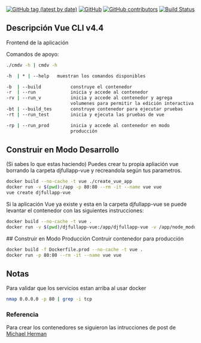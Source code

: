 [![GitHub tag (latest by date)](https://img.shields.io/github/v/tag/saengate/vue)](https://github.com/saengate/vue/releases/latest)
[![GitHub](https://img.shields.io/github/license/saengate/vue)](LICENSE)
[![GitHub contributors](https://img.shields.io/github/contributors/saengate/vue)](https://github.com/saengate/vue/graphs/contributors)
[![Build Status](https://travis-ci.org/saengate/vue.svg?branch=master)](https://travis-ci.org/saengate/vue)

## Descripción Vue CLI v4.4

Frontend de la aplicación

Comandos de apoyo:
```sh
./cmdv -h | cmdv -h
```
```sh
-h  | * | --help   muestran los comandos disponibles

-b  | --build           construye el contenedor                         (docker build)
-r  | --run             inicia y accede al contenedor                   (docker run -it)
-rv | --run_v           inicia y accede al contenedor y agrega          (docker run -it)
                        volumenes para permitir la edición interactiva
-bt | --build_tes       construye contenedor para ejecutar pruebas      (docker build -it)
-rt | --run_test        inicia y ejecuta las pruebas de vue             (docker run -it...npm run test)

-rp | --run_prod        inicia y accede al contenedor en modo           (docker build && run -it)
                        producción
```

## Construir en Modo Desarrollo

(Si sabes lo que estas haciendo) Puedes crear tu propia apliación vue borrando la carpeta djfullapp-vue y recreandola según tus parametros.

```sh
docker build --no-cache -t vue ./create_vue_app
docker run -v $(pwd):/app -p 80:80 --rm -it --name vue vue
vue create djfullapp-vue
```

Si la aplicación Vue ya existe y esta en la carpeta djfullapp-vue se puede levantar el contenedor con las siguientes instrucciones:
```sh
docker build --no-cache -t vue .
docker run -v $(pwd)/djfullapp-vue:/app/djfullapp-vue -v /app/node_modules -p 80:80 --rm -it --name vue vue
```

## Construir en Modo Producción
Contruir contenedor para producción
```sh
docker build -f Dockerfile.prod --no-cache -t vue .
docker run -p 80:80 --rm -it --name vue vue
```


## Notas

Para validar que los servicios estan arriba al usar docker
```sh
nmap 0.0.0.0 -p 80 | grep -i tcp
```

### Referencia

Para crear los contenedores se siguieron las intrucciones de post de [Michael Herman](https://mherman.org/blog/dockerizing-a-vue-app/)
